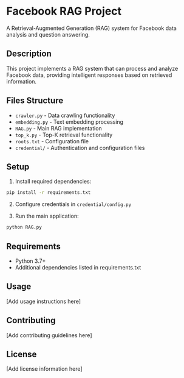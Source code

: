 # Facebook RAG Project

A Retrieval-Augmented Generation (RAG) system for Facebook data analysis and question answering.

## Description

This project implements a RAG system that can process and analyze Facebook data, providing intelligent responses based on retrieved information.

## Files Structure

- `crawler.py` - Data crawling functionality
- `embedding.py` - Text embedding processing
- `RAG.py` - Main RAG implementation
- `top_k.py` - Top-K retrieval functionality
- `roots.txt` - Configuration file
- `credential/` - Authentication and configuration files

## Setup

1. Install required dependencies:
```bash
pip install -r requirements.txt
```

2. Configure credentials in `credential/config.py`

3. Run the main application:
```bash
python RAG.py
```

## Requirements

- Python 3.7+
- Additional dependencies listed in requirements.txt

## Usage

[Add usage instructions here]

## Contributing

[Add contributing guidelines here]

## License

[Add license information here]